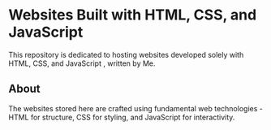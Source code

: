 # Websites Built with HTML, CSS, and JavaScript

This repository is dedicated to hosting websites developed solely with HTML, CSS, and JavaScript , written by Me.

## About
The websites stored here are crafted using fundamental web technologies - HTML for structure, CSS for styling, and JavaScript for interactivity.
